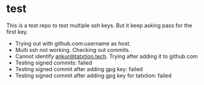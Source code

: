 # test

This is a test repo to test multiple ssh keys.
But it keep asking pass for the first key.
- Trying out with github.com:username as host.
- Multi ssh not working. Checking out commits.
- Cannot identify ankur@tatxtion.tech. Trying after adding it to github.com
- Testing signed commits: failed
- Testing signed commit after adding gpg key: failed
- Testing signed commit after adding gpg key for tatxtion: failed